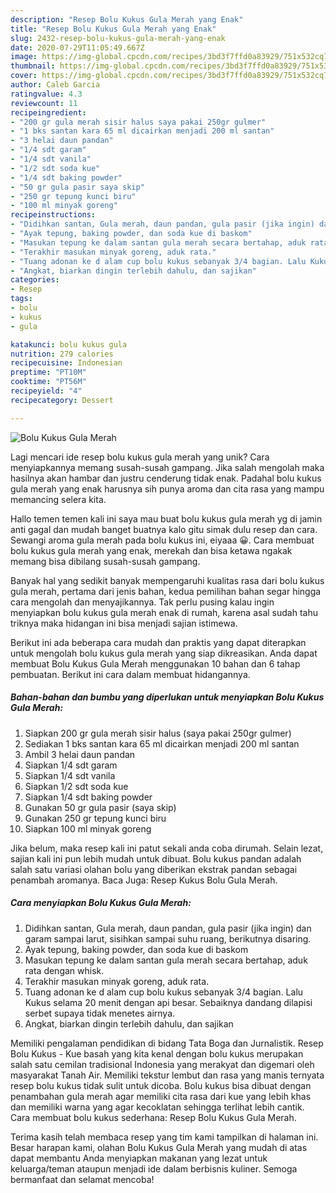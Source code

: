 ```yaml
---
description: "Resep Bolu Kukus Gula Merah yang Enak"
title: "Resep Bolu Kukus Gula Merah yang Enak"
slug: 2432-resep-bolu-kukus-gula-merah-yang-enak
date: 2020-07-29T11:05:49.667Z
image: https://img-global.cpcdn.com/recipes/3bd3f7ffd0a83929/751x532cq70/bolu-kukus-gula-merah-foto-resep-utama.jpg
thumbnail: https://img-global.cpcdn.com/recipes/3bd3f7ffd0a83929/751x532cq70/bolu-kukus-gula-merah-foto-resep-utama.jpg
cover: https://img-global.cpcdn.com/recipes/3bd3f7ffd0a83929/751x532cq70/bolu-kukus-gula-merah-foto-resep-utama.jpg
author: Caleb Garcia
ratingvalue: 4.3
reviewcount: 11
recipeingredient:
- "200 gr gula merah sisir halus saya pakai 250gr gulmer"
- "1 bks santan kara 65 ml dicairkan menjadi 200 ml santan"
- "3 helai daun pandan"
- "1/4 sdt garam"
- "1/4 sdt vanila"
- "1/2 sdt soda kue"
- "1/4 sdt baking powder"
- "50 gr gula pasir saya skip"
- "250 gr tepung kunci biru"
- "100 ml minyak goreng"
recipeinstructions:
- "Didihkan santan, Gula merah, daun pandan, gula pasir (jika ingin) dan garam sampai larut, sisihkan sampai suhu ruang, berikutnya disaring."
- "Ayak tepung, baking powder, dan soda kue di baskom"
- "Masukan tepung ke dalam santan gula merah secara bertahap, aduk rata dengan whisk."
- "Terakhir masukan minyak goreng, aduk rata."
- "Tuang adonan ke d alam cup bolu kukus sebanyak 3/4 bagian. Lalu Kukus selama 20 menit dengan api besar. Sebaiknya dandang dilapisi serbet supaya tidak menetes airnya."
- "Angkat, biarkan dingin terlebih dahulu, dan sajikan"
categories:
- Resep
tags:
- bolu
- kukus
- gula

katakunci: bolu kukus gula 
nutrition: 279 calories
recipecuisine: Indonesian
preptime: "PT10M"
cooktime: "PT56M"
recipeyield: "4"
recipecategory: Dessert

---
```



![Bolu Kukus Gula Merah](https://img-global.cpcdn.com/recipes/3bd3f7ffd0a83929/751x532cq70/bolu-kukus-gula-merah-foto-resep-utama.jpg)

Lagi mencari ide resep bolu kukus gula merah yang unik? Cara menyiapkannya memang susah-susah gampang. Jika salah mengolah maka hasilnya akan hambar dan justru cenderung tidak enak. Padahal bolu kukus gula merah yang enak harusnya sih punya aroma dan cita rasa yang mampu memancing selera kita.

Hallo temen temen kali ini saya mau buat bolu kukus gula merah yg di jamin anti gagal dan mudah banget buatnya kalo gitu simak dulu resep dan cara. Sewangi aroma gula merah pada bolu kukus ini, eiyaaa 😀. Cara membuat bolu kukus gula merah yang enak, merekah dan bisa ketawa ngakak memang bisa dibilang susah-susah gampang.

Banyak hal yang sedikit banyak mempengaruhi kualitas rasa dari bolu kukus gula merah, pertama dari jenis bahan, kedua pemilihan bahan segar hingga cara mengolah dan menyajikannya. Tak perlu pusing kalau ingin menyiapkan bolu kukus gula merah enak di rumah, karena asal sudah tahu triknya maka hidangan ini bisa menjadi sajian istimewa.


Berikut ini ada beberapa cara mudah dan praktis yang dapat diterapkan untuk mengolah bolu kukus gula merah yang siap dikreasikan. Anda dapat membuat Bolu Kukus Gula Merah menggunakan 10 bahan dan 6 tahap pembuatan. Berikut ini cara dalam membuat hidangannya.

<!--inarticleads1-->

##### Bahan-bahan dan bumbu yang diperlukan untuk menyiapkan Bolu Kukus Gula Merah:

1. Siapkan 200 gr gula merah sisir halus (saya pakai 250gr gulmer)
1. Sediakan 1 bks santan kara 65 ml dicairkan menjadi 200 ml santan
1. Ambil 3 helai daun pandan
1. Siapkan 1/4 sdt garam
1. Siapkan 1/4 sdt vanila
1. Siapkan 1/2 sdt soda kue
1. Siapkan 1/4 sdt baking powder
1. Gunakan 50 gr gula pasir (saya skip)
1. Gunakan 250 gr tepung kunci biru
1. Siapkan 100 ml minyak goreng


Jika belum, maka resep kali ini patut sekali anda coba dirumah. Selain lezat, sajian kali ini pun lebih mudah untuk dibuat. Bolu kukus pandan adalah salah satu variasi olahan bolu yang diberikan ekstrak pandan sebagai penambah aromanya. Baca Juga: Resep Kukus Bolu Gula Merah. 

<!--inarticleads2-->

##### Cara menyiapkan Bolu Kukus Gula Merah:

1. Didihkan santan, Gula merah, daun pandan, gula pasir (jika ingin) dan garam sampai larut, sisihkan sampai suhu ruang, berikutnya disaring.
1. Ayak tepung, baking powder, dan soda kue di baskom
1. Masukan tepung ke dalam santan gula merah secara bertahap, aduk rata dengan whisk.
1. Terakhir masukan minyak goreng, aduk rata.
1. Tuang adonan ke d alam cup bolu kukus sebanyak 3/4 bagian. Lalu Kukus selama 20 menit dengan api besar. Sebaiknya dandang dilapisi serbet supaya tidak menetes airnya.
1. Angkat, biarkan dingin terlebih dahulu, dan sajikan


Memiliki pengalaman pendidikan di bidang Tata Boga dan Jurnalistik. Resep Bolu Kukus - Kue basah yang kita kenal dengan bolu kukus merupakan salah satu cemilan tradisional Indonesia yang merakyat dan digemari oleh masyarakat Tanah Air. Memiliki tekstur lembut dan rasa yang manis ternyata resep bolu kukus tidak sulit untuk dicoba. Bolu kukus bisa dibuat dengan penambahan gula merah agar memiliki cita rasa dari kue yang lebih khas dan memiliki warna yang agar kecoklatan sehingga terlihat lebih cantik. Cara membuat bolu kukus sederhana: Resep Bolu Kukus Gula Merah. 

Terima kasih telah membaca resep yang tim kami tampilkan di halaman ini. Besar harapan kami, olahan Bolu Kukus Gula Merah yang mudah di atas dapat membantu Anda menyiapkan makanan yang lezat untuk keluarga/teman ataupun menjadi ide dalam berbisnis kuliner. Semoga bermanfaat dan selamat mencoba!
